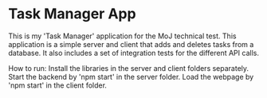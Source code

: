 # Task Manager App
This is my 'Task Manager' application for the MoJ technical test. This application is a simple server and client that adds and deletes tasks from a database. It also includes a set of integration tests for the different API calls.

How to run: Install the libraries in the server and client folders separately. Start the backend by 'npm start' in the server folder. Load the webpage by 'npm start' in the client folder.
